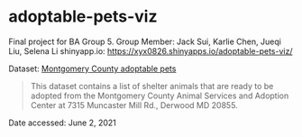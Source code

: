 # adoptable-pets-viz

Final project for BA Group 5.
Group Member: Jack Sui, Karlie Chen, Jueqi Liu, Selena Li
shinyapp.io: https://xyx0826.shinyapps.io/adoptable-pets-viz/

Dataset: [Montgomery County adoptable pets](https://catalog.data.gov/dataset/adoptable-pets)

> This dataset contains a list of shelter animals that are ready to be adopted
> from the Montgomery County Animal Services and Adoption Center
> at 7315 Muncaster Mill Rd., Derwood MD 20855.

Date accessed: June 2, 2021

